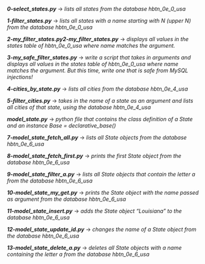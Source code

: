 ***0-select_states.py*** -> *lists all states from the database hbtn_0e_0_usa*

***1-filter_states.py*** -> *lists all states with a name starting with N (upper N) from the database hbtn_0e_0_usa* 

***2-my_filter_states.py2-my_filter_states.py*** -> *displays all values in the states table of hbtn_0e_0_usa where name matches the argument.*

***3-my_safe_filter_states.py*** -> *write a script that takes in arguments and displays all values in the states table of hbtn_0e_0_usa where name matches the argument. But this time, write one that is safe from MySQL injections!*

***4-cities_by_state.py*** -> *lists all cities from the database hbtn_0e_4_usa*

***5-filter_cities.py*** -> *takes in the name of a state as an argument and lists all cities of that state, using the database hbtn_0e_4_usa*

***model_state.py*** -> *python file that contains the class definition of a State and an instance Base = declarative_base()*

***7-model_state_fetch_all.py*** -> *lists all State objects from the database hbtn_0e_6_usa*

***8-model_state_fetch_first.py*** -> *prints the first State object from the database hbtn_0e_6_usa*

***9-model_state_filter_a.py*** -> *lists all State objects that contain the letter a from the database hbtn_0e_6_usa*

***10-model_state_my_get.py*** -> *prints the State object with the name passed as argument from the database hbtn_0e_6_usa*

***11-model_state_insert.py*** -> *adds the State object “Louisiana” to the database hbtn_0e_6_usa*

***12-model_state_update_id.py*** -> *changes the name of a State object from the database hbtn_0e_6_usa*

***13-model_state_delete_a.py*** -> *deletes all State objects with a name containing the letter a from the database hbtn_0e_6_usa*
